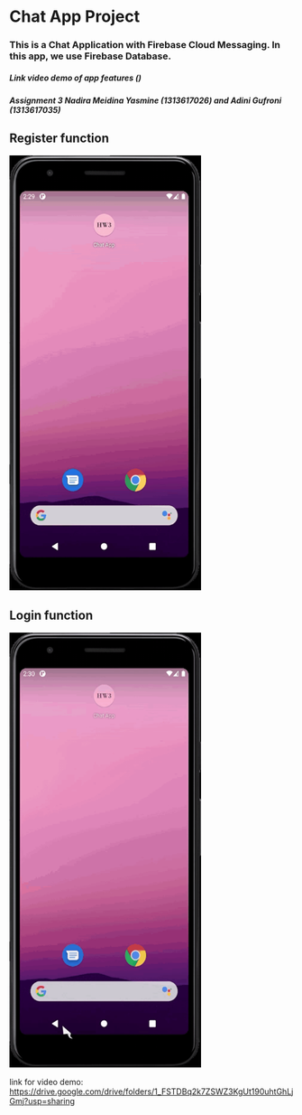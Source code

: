 # Chat App Project
### This is a Chat Application with Firebase Cloud Messaging. In this app, we use Firebase Database.

##### Link video demo of app features ()
##### Assignment 3 Nadira Meidina Yasmine (1313617026) and Adini Gufroni (1313617035)

## Register function

<img src="./chatapp-demo-register.gif" alt="demo of the register function" width="340" height="770">

## Login function

<img src="./chatapp-demo-login.gif" alt="demo of the login function" width="340" height="770">


link for video demo:
https://drive.google.com/drive/folders/1_FSTDBq2k7ZSWZ3KgUt190uhtGhLjGmj?usp=sharing
